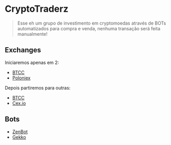 # CryptoTraderz

> Esse eh um grupo de investimento em cryptomoedas através de BOTs automatizados para compra e venda, nenhuma transação será feita manualmente!




## Exchanges

Iniciaremos apenas em 2:

- [BTCC](https://www.btcc.com/)
- [Poloniex](https://poloniex.com/)

Depois partiremos para outras:

- [BTCC](https://www.bitstamp.net/)
- [Cex.io](https://cex.io/)

## Bots

- [ZenBot](https://github.com/carlos8f/zenbot)
- [Gekko](https://github.com/askmike/gekko/)
